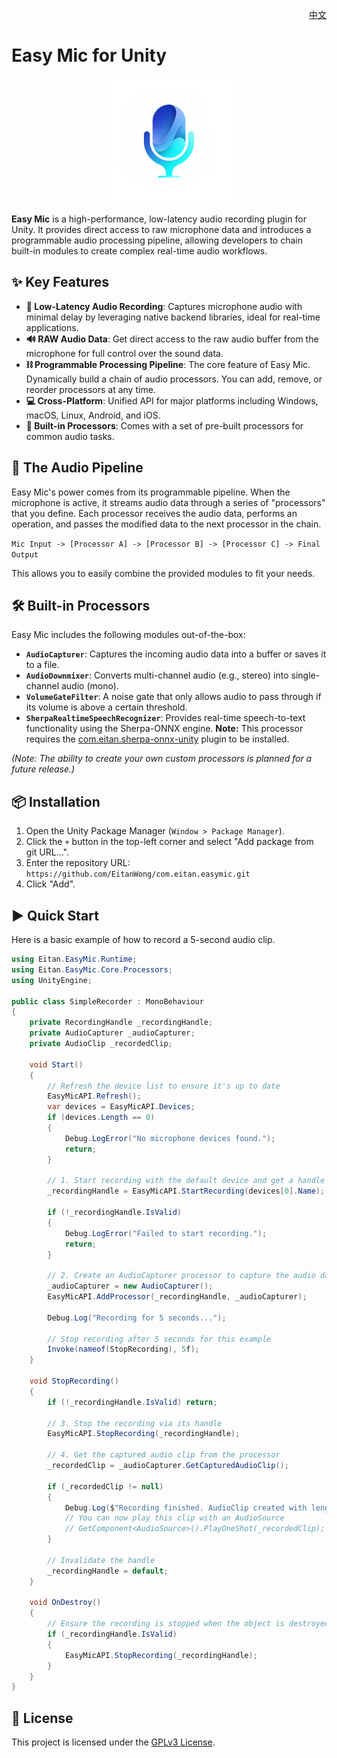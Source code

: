 <p align="right">
  <a href="README_zh-CN.md">中文</a>
</p>

# Easy Mic for Unity

<p align="center">
  <img src="Documentation~/images/easymic-logo.png" alt="Easy Mic Logo" width="200"/>
</p>

**Easy Mic** is a high-performance, low-latency audio recording plugin for Unity. It provides direct access to raw microphone data and introduces a programmable audio processing pipeline, allowing developers to chain built-in modules to create complex real-time audio workflows.

## ✨ Key Features

*   **🎤 Low-Latency Audio Recording**: Captures microphone audio with minimal delay by leveraging native backend libraries, ideal for real-time applications.
*   **🔊 RAW Audio Data**: Get direct access to the raw audio buffer from the microphone for full control over the sound data.
*   **⛓️ Programmable Processing Pipeline**: The core feature of Easy Mic. Dynamically build a chain of audio processors. You can add, remove, or reorder processors at any time.
*   **💻 Cross-Platform**: Unified API for major platforms including Windows, macOS, Linux, Android, and iOS.
*   **🧩 Built-in Processors**: Comes with a set of pre-built processors for common audio tasks.

## 🚀 The Audio Pipeline

Easy Mic's power comes from its programmable pipeline. When the microphone is active, it streams audio data through a series of "processors" that you define. Each processor receives the audio data, performs an operation, and passes the modified data to the next processor in the chain.

`Mic Input -> [Processor A] -> [Processor B] -> [Processor C] -> Final Output`

This allows you to easily combine the provided modules to fit your needs.

## 🛠️ Built-in Processors

Easy Mic includes the following modules out-of-the-box:

*   **`AudioCapturer`**: Captures the incoming audio data into a buffer or saves it to a file.
*   **`AudioDownmixer`**: Converts multi-channel audio (e.g., stereo) into single-channel audio (mono).
*   **`VolumeGateFilter`**: A noise gate that only allows audio to pass through if its volume is above a certain threshold.
*   **`SherpaRealtimeSpeechRecognizer`**: Provides real-time speech-to-text functionality using the Sherpa-ONNX engine. **Note:** This processor requires the [com.eitan.sherpa-onnx-unity](https://github.com/EitanWong/com.eitan.sherpa-onnx-unity) plugin to be installed.

*(Note: The ability to create your own custom processors is planned for a future release.)*

## 📦 Installation

1.  Open the Unity Package Manager (`Window > Package Manager`).
2.  Click the `+` button in the top-left corner and select "Add package from git URL...".
3.  Enter the repository URL: `https://github.com/EitanWong/com.eitan.easymic.git`
4.  Click "Add".

## ▶️ Quick Start

Here is a basic example of how to record a 5-second audio clip.

```csharp
using Eitan.EasyMic.Runtime;
using Eitan.EasyMic.Core.Processors;
using UnityEngine;

public class SimpleRecorder : MonoBehaviour
{
    private RecordingHandle _recordingHandle;
    private AudioCapturer _audioCapturer;
    private AudioClip _recordedClip;

    void Start()
    {
        // Refresh the device list to ensure it's up to date
        EasyMicAPI.Refresh();
        var devices = EasyMicAPI.Devices;
        if (devices.Length == 0)
        {
            Debug.LogError("No microphone devices found.");
            return;
        }

        // 1. Start recording with the default device and get a handle
        _recordingHandle = EasyMicAPI.StartRecording(devices[0].Name);

        if (!_recordingHandle.IsValid)
        {
            Debug.LogError("Failed to start recording.");
            return;
        }

        // 2. Create an AudioCapturer processor to capture the audio data
        _audioCapturer = new AudioCapturer(); 
        EasyMicAPI.AddProcessor(_recordingHandle, _audioCapturer);

        Debug.Log("Recording for 5 seconds...");

        // Stop recording after 5 seconds for this example
        Invoke(nameof(StopRecording), 5f);
    }

    void StopRecording()
    {
        if (!_recordingHandle.IsValid) return;

        // 3. Stop the recording via its handle
        EasyMicAPI.StopRecording(_recordingHandle);

        // 4. Get the captured audio clip from the processor
        _recordedClip = _audioCapturer.GetCapturedAudioClip();

        if (_recordedClip != null)
        {
            Debug.Log($"Recording finished. AudioClip created with length: {_recordedClip.length}s");
            // You can now play this clip with an AudioSource
            // GetComponent<AudioSource>().PlayOneShot(_recordedClip);
        }
        
        // Invalidate the handle
        _recordingHandle = default;
    }

    void OnDestroy()
    {
        // Ensure the recording is stopped when the object is destroyed
        if (_recordingHandle.IsValid)
        {
            EasyMicAPI.StopRecording(_recordingHandle);
        }
    }
}
```

## 📄 License

This project is licensed under the [GPLv3 License](LICENSE.md).